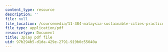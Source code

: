 ```yaml
---
content_type: resource
description: ''
file: null
file_location: /coursemedia/11-384-malaysia-sustainable-cities-practicum-spring-2018/97b294b5d1da429e2791919b0c55040a_ehZgJ8Y2UJI.pdf
file_type: application/pdf
resourcetype: Document
title: 3play pdf file
uid: 97b294b5-d1da-429e-2791-919b0c55040a
---
```


